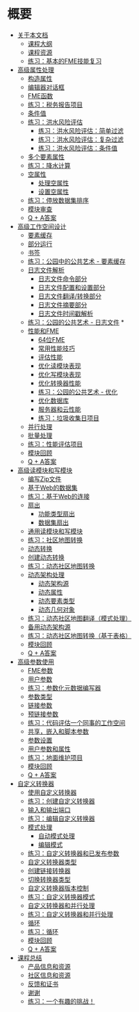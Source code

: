 # 概要
<ul>
<li><a href="https://github.com/domix2000/FMETraining/blob/Desktop-Advanced-2018/DesktopAdvanced0Introduction/0.00.CourseIntroduction.md"><font style="vertical-align: inherit;"><font style="vertical-align: inherit;">关于本文档</font></font></a>
<ul>
<li><a href="https://github.com/domix2000/FMETraining/blob/Desktop-Advanced-2018/DesktopAdvanced0Introduction/0.01.CourseOverview.md"><font style="vertical-align: inherit;"><font style="vertical-align: inherit;">课程大纲</font></font></a></li>
<li><a href="https://github.com/domix2000/FMETraining/blob/Desktop-Advanced-2018/DesktopAdvanced0Introduction/0.02.CourseResources.md"><font style="vertical-align: inherit;"><font style="vertical-align: inherit;">课程资源</font></font></a></li>
<li><a href="https://github.com/domix2000/FMETraining/blob/Desktop-Advanced-2018/DesktopAdvanced0Introduction/0.Exercise1.md"><font style="vertical-align: inherit;"><font style="vertical-align: inherit;">练习：基本的FME技能复习</font></font></a></li>
</ul>
</li>
<li><a href="https://github.com/domix2000/FMETraining/blob/Desktop-Advanced-2018/DesktopAdvanced1Attributes/1.00.AdvancedAttributes.md"><font style="vertical-align: inherit;"><font style="vertical-align: inherit;">高级属性处理</font></font></a>
<ul>
<li><a href="https://github.com/domix2000/FMETraining/blob/Desktop-Advanced-2018/DesktopAdvanced1Attributes/1.01.ConstructingValues.md"><font style="vertical-align: inherit;"><font style="vertical-align: inherit;">构造属性</font></font></a></li>
<li><a href="https://github.com/domix2000/FMETraining/blob/Desktop-Advanced-2018/DesktopAdvanced1Attributes/1.02.EditorDialogs.md"><font style="vertical-align: inherit;"><font style="vertical-align: inherit;">编辑器对话框</font></font></a></li>
<li><a href="https://github.com/domix2000/FMETraining/blob/Desktop-Advanced-2018/DesktopAdvanced1Attributes/1.03.FMEFunctions.md"><font style="vertical-align: inherit;"><font style="vertical-align: inherit;">FME函数</font></font></a></li>
<li><a href="https://github.com/domix2000/FMETraining/blob/Desktop-Advanced-2018/DesktopAdvanced1Attributes/1.Exercise1.md"><font style="vertical-align: inherit;"><font style="vertical-align: inherit;">练习：税务报告项目</font></font></a></li>
<li><a href="https://github.com/domix2000/FMETraining/blob/Desktop-Advanced-2018/DesktopAdvanced1Attributes/1.04.ConditionalValues.md"><font style="vertical-align: inherit;"><font style="vertical-align: inherit;">条件值</font></font></a></li>
<li><a href="https://github.com/domix2000/FMETraining/blob/Desktop-Advanced-2018/DesktopAdvanced1Attributes/1.Exercise2.md"><font style="vertical-align: inherit;"><font style="vertical-align: inherit;">练习：洪水风险评估</font></font></a>
<ul>
<li><a href="https://github.com/domix2000/FMETraining/blob/Desktop-Advanced-2018/DesktopAdvanced1Attributes/1.Exercise2a.md"><font style="vertical-align: inherit;"><font style="vertical-align: inherit;">练习：洪水风险评估：简单过滤</font></font></a></li>
<li><a href="https://github.com/domix2000/FMETraining/blob/Desktop-Advanced-2018/DesktopAdvanced1Attributes/1.Exercise2b.md"><font style="vertical-align: inherit;"><font style="vertical-align: inherit;">练习：洪水风险评估：复杂过滤</font></font></a></li>
<li><a href="https://github.com/domix2000/FMETraining/blob/Desktop-Advanced-2018/DesktopAdvanced1Attributes/1.Exercise2c.md"><font style="vertical-align: inherit;"><font style="vertical-align: inherit;">练习：洪水风险评估：条件值</font></font></a></li>
</ul>
</li>
<li><a href="https://github.com/domix2000/FMETraining/blob/Desktop-Advanced-2018/DesktopAdvanced1Attributes/1.05.MultipleFeatureAttributes.md"><font style="vertical-align: inherit;"><font style="vertical-align: inherit;">多个要素属性</font></font></a></li>
<li><a href="https://github.com/domix2000/FMETraining/blob/Desktop-Advanced-2018/DesktopAdvanced1Attributes/1.Exercise3.md"><font style="vertical-align: inherit;"><font style="vertical-align: inherit;">练习：降水计算</font></font></a></li>
<li><a href="https://github.com/domix2000/FMETraining/blob/Desktop-Advanced-2018/DesktopAdvanced1Attributes/1.06.NullAttributes.md"><font style="vertical-align: inherit;"><font style="vertical-align: inherit;">空属性</font></font></a>
<ul>
<li><a href="https://github.com/domix2000/FMETraining/blob/Desktop-Advanced-2018/DesktopAdvanced1Attributes/1.07.HandlingNullAttributes.md"><font style="vertical-align: inherit;"><font style="vertical-align: inherit;">处理空属性</font></font></a></li>
<li><a href="https://github.com/domix2000/FMETraining/blob/Desktop-Advanced-2018/DesktopAdvanced1Attributes/1.08.SettingNullAttributes.md"><font style="vertical-align: inherit;"><font style="vertical-align: inherit;">设置空属性</font></font></a></li>
</ul>
</li>
<li><a href="https://github.com/domix2000/FMETraining/blob/Desktop-Advanced-2018/DesktopAdvanced1Attributes/1.Exercise4.md"><font style="vertical-align: inherit;"><font style="vertical-align: inherit;">练习：停放数据集排序</font></font></a></li>
<li><a href="https://github.com/domix2000/FMETraining/blob/Desktop-Advanced-2018/DesktopAdvanced1Attributes/1.09.ModuleReview.md"><font style="vertical-align: inherit;"><font style="vertical-align: inherit;">模块审查</font></font></a></li>
<li><a href="https://github.com/domix2000/FMETraining/blob/Desktop-Advanced-2018/DesktopAdvanced1Attributes/1.10.QuestionAnswers.md"><font style="vertical-align: inherit;"><font style="vertical-align: inherit;">Q + A答案</font></font></a></li>
</ul>
</li>
<li><a href="https://github.com/domix2000/FMETraining/blob/Desktop-Advanced-2018/DesktopAdvanced2WorkspaceDesign/2.00.AdvancedWorkspaceDesign.md"><font style="vertical-align: inherit;"><font style="vertical-align: inherit;">高级工作空间设计</font></font></a>
<ul>
<li><a href="https://github.com/domix2000/FMETraining/blob/Desktop-Advanced-2018/DesktopAdvanced2WorkspaceDesign/2.01.FeatureCaching.md"><font style="vertical-align: inherit;"><font style="vertical-align: inherit;">要素缓存</font></font></a></li>
<li><a href="https://github.com/domix2000/FMETraining/blob/Desktop-Advanced-2018/DesktopAdvanced2WorkspaceDesign/2.02.PartialRuns.md"><font style="vertical-align: inherit;"><font style="vertical-align: inherit;">部分运行</font></font></a></li>
<li><a href="https://github.com/domix2000/FMETraining/blob/Desktop-Advanced-2018/DesktopAdvanced2WorkspaceDesign/2.03.Bookmarks.md"><font style="vertical-align: inherit;"><font style="vertical-align: inherit;">书签</font></font></a></li>
<li><a href="https://github.com/domix2000/FMETraining/blob/Desktop-Advanced-2018/DesktopAdvanced2WorkspaceDesign/2.Exercise1.md"><font style="vertical-align: inherit;"><font style="vertical-align: inherit;">练习：公园中的公共艺术 - 要素缓存</font></font></a></li>
<li><a href="https://github.com/domix2000/FMETraining/blob/Desktop-Advanced-2018/DesktopAdvanced2WorkspaceDesign/2.04.LogFileInterpretation.md"><font style="vertical-align: inherit;"><font style="vertical-align: inherit;">日志文件解析</font></font></a>
<ul>
<li><a href="https://github.com/domix2000/FMETraining/blob/Desktop-Advanced-2018/DesktopAdvanced2WorkspaceDesign/2.05.LogCommandLineSection.md"><font style="vertical-align: inherit;"><font style="vertical-align: inherit;">日志文件命令部分</font></font></a></li>
<li><a href="https://github.com/domix2000/FMETraining/blob/Desktop-Advanced-2018/DesktopAdvanced2WorkspaceDesign/2.06.LogConfigAndSetupSection.md"><font style="vertical-align: inherit;"><font style="vertical-align: inherit;">日志文件配置和设置部分</font></font></a></li>
<li><a href="https://github.com/domix2000/FMETraining/blob/Desktop-Advanced-2018/DesktopAdvanced2WorkspaceDesign/2.07.TranslationTransformationSection.md"><font style="vertical-align: inherit;"><font style="vertical-align: inherit;">日志文件翻译/转换部分</font></font></a></li>
<li><a href="https://github.com/domix2000/FMETraining/blob/Desktop-Advanced-2018/DesktopAdvanced2WorkspaceDesign/2.08.LogSummarySection.md"><font style="vertical-align: inherit;"><font style="vertical-align: inherit;">日志文件摘要部分</font></font></a></li>
<li><a href="https://github.com/domix2000/FMETraining/blob/Desktop-Advanced-2018/DesktopAdvanced2WorkspaceDesign/2.09.LogTimings.md"><font style="vertical-align: inherit;"><font style="vertical-align: inherit;">日志文件时间戳解析</font></font></a></li>
</ul>
</li>
<li><a href="https://github.com/domix2000/FMETraining/blob/Desktop-Advanced-2018/DesktopAdvanced2WorkspaceDesign/2.Exercise2.md"><font style="vertical-align: inherit;"><font style="vertical-align: inherit;">练习：公园的公共艺术 - 日志文件</font></font></a><font style="vertical-align: inherit;"><font style="vertical-align: inherit;"> *</font></font></li>
<li><a href="https://github.com/domix2000/FMETraining/blob/Desktop-Advanced-2018/DesktopAdvanced2WorkspaceDesign/2.10.PerformanceAndFME.md"><font style="vertical-align: inherit;"><font style="vertical-align: inherit;">性能和FME</font></font></a>
<ul>
<li><a href="https://github.com/domix2000/FMETraining/blob/Desktop-Advanced-2018/DesktopAdvanced2WorkspaceDesign/2.11.64bitFME.md"><font style="vertical-align: inherit;"><font style="vertical-align: inherit;">64位FME</font></font></a></li>
<li><a href="https://github.com/domix2000/FMETraining/blob/Desktop-Advanced-2018/DesktopAdvanced2WorkspaceDesign/2.12.GeneralPerformanceTips.md"><font style="vertical-align: inherit;"><font style="vertical-align: inherit;">常用性能技巧</font></font></a></li>
<li><a href="https://github.com/domix2000/FMETraining/blob/Desktop-Advanced-2018/DesktopAdvanced2WorkspaceDesign/2.13.AssessingPerformance.md"><font style="vertical-align: inherit;"><font style="vertical-align: inherit;">评估性能</font></font></a></li>
<li><a href="https://github.com/domix2000/FMETraining/blob/Desktop-Advanced-2018/DesktopAdvanced2WorkspaceDesign/2.14.OptimizingReaderPerformance.md"><font style="vertical-align: inherit;"><font style="vertical-align: inherit;">优化读模块表现</font></font></a></li>
<li><a href="https://github.com/domix2000/FMETraining/blob/Desktop-Advanced-2018/DesktopAdvanced2WorkspaceDesign/2.15.OptimizingWriterPerformance.md"><font style="vertical-align: inherit;"><font style="vertical-align: inherit;">优化写模块表现</font></font></a></li>
<li><a href="https://github.com/domix2000/FMETraining/blob/Desktop-Advanced-2018/DesktopAdvanced2WorkspaceDesign/2.16.OptimizingTransformationPerformance.md"><font style="vertical-align: inherit;"><font style="vertical-align: inherit;">优化转换器性能</font></font></a></li>
<li><a href="https://github.com/domix2000/FMETraining/blob/Desktop-Advanced-2018/DesktopAdvanced2WorkspaceDesign/2.Exercise3.md"><font style="vertical-align: inherit;"><font style="vertical-align: inherit;">练习：公园的公共艺术 - 优化</font></font></a></li>
<li><a href="https://github.com/domix2000/FMETraining/blob/Desktop-Advanced-2018/DesktopAdvanced2WorkspaceDesign/2.17.DatabaseOptimization.md"><font style="vertical-align: inherit;"><font style="vertical-align: inherit;">优化数据库</font></font></a></li>
<li><a href="https://github.com/domix2000/FMETraining/blob/Desktop-Advanced-2018/DesktopAdvanced2WorkspaceDesign/2.18.FMEServerFMECloud.md"><font style="vertical-align: inherit;"><font style="vertical-align: inherit;">服务器和云性能</font></font></a></li>
<li><a href="https://github.com/domix2000/FMETraining/blob/Desktop-Advanced-2018/DesktopAdvanced2WorkspaceDesign/2.Exercise4.md"><font style="vertical-align: inherit;"><font style="vertical-align: inherit;">练习：垃圾收集日项目</font></font></a></li>
</ul>
</li>
<li><a href="https://github.com/domix2000/FMETraining/blob/Desktop-Advanced-2018/DesktopAdvanced2WorkspaceDesign/2.19.ParallelProcessing.md"><font style="vertical-align: inherit;"><font style="vertical-align: inherit;">并行处理</font></font></a></li>
<li><a href="https://github.com/domix2000/FMETraining/blob/Desktop-Advanced-2018/DesktopAdvanced2WorkspaceDesign/2.20.BatchProcessing.md"><font style="vertical-align: inherit;"><font style="vertical-align: inherit;">批量处理</font></font></a></li>
<li><a href="https://github.com/domix2000/FMETraining/blob/Desktop-Advanced-2018/DesktopAdvanced2WorkspaceDesign/2.Exercise5.md"><font style="vertical-align: inherit;"><font style="vertical-align: inherit;">练习：性能评估项目</font></font></a></li>
<li><a href="https://github.com/domix2000/FMETraining/blob/Desktop-Advanced-2018/DesktopAdvanced2WorkspaceDesign/2.21.ModuleReview.md"><font style="vertical-align: inherit;"><font style="vertical-align: inherit;">模块回顾</font></font></a></li>
<li><a href="https://github.com/domix2000/FMETraining/blob/Desktop-Advanced-2018/DesktopAdvanced2WorkspaceDesign/2.22.QuestionAnswers.md"><font style="vertical-align: inherit;"><font style="vertical-align: inherit;">Q + A答案</font></font></a></li>
</ul>
</li>
<li><a href="https://github.com/domix2000/FMETraining/blob/Desktop-Advanced-2018/DesktopAdvanced3AdvancedR+W/3.00.AdvancedReadWrite.md"><font style="vertical-align: inherit;"><font style="vertical-align: inherit;">高级读模块和写模块</font></font></a>
<ul>
<li><a href="https://github.com/domix2000/FMETraining/blob/Desktop-Advanced-2018/DesktopAdvanced3AdvancedR+W/3.01.ZipFileHandling.md"><font style="vertical-align: inherit;"><font style="vertical-align: inherit;">编写Zip文件</font></font></a></li>
<li><a href="https://github.com/domix2000/FMETraining/blob/Desktop-Advanced-2018/DesktopAdvanced3AdvancedR+W/3.02.WebBasedDatasets.md"><font style="vertical-align: inherit;"><font style="vertical-align: inherit;">基于Web的数据集</font></font></a></li>
<li><a href="https://github.com/domix2000/FMETraining/blob/Desktop-Advanced-2018/DesktopAdvanced3AdvancedR+W/3.Exercise1.md"><font style="vertical-align: inherit;"><font style="vertical-align: inherit;">练习：基于Web的连接</font></font></a></li>
<li><a href="https://github.com/domix2000/FMETraining/blob/Desktop-Advanced-2018/DesktopAdvanced3AdvancedR+W/3.03.Fanouts.md"><font style="vertical-align: inherit;"><font style="vertical-align: inherit;">扇出</font></font></a>
<ul>
<li><a href="https://github.com/domix2000/FMETraining/blob/Desktop-Advanced-2018/DesktopAdvanced3AdvancedR+W/3.04.FeatureTypeFanout.md"><font style="vertical-align: inherit;"><font style="vertical-align: inherit;">功能类型扇出</font></font></a></li>
<li><a href="https://github.com/domix2000/FMETraining/blob/Desktop-Advanced-2018/DesktopAdvanced3AdvancedR+W/3.05.DatasetFanout.md"><font style="vertical-align: inherit;"><font style="vertical-align: inherit;">数据集扇出</font></font></a></li>
</ul>
</li>
<li><a href="https://github.com/domix2000/FMETraining/blob/Desktop-Advanced-2018/DesktopAdvanced3AdvancedR+W/3.06.GenericReadWrite.md"><font style="vertical-align: inherit;"><font style="vertical-align: inherit;">通用读模块和写模块</font></font></a></li>
<li><a href="https://github.com/domix2000/FMETraining/blob/Desktop-Advanced-2018/DesktopAdvanced3AdvancedR+W/3.Exercise2.md"><font style="vertical-align: inherit;"><font style="vertical-align: inherit;">练习：社区地图转换</font></font></a></li>
<li><a href="https://github.com/domix2000/FMETraining/blob/Desktop-Advanced-2018/DesktopAdvanced3AdvancedR+W/3.09.DynamicTranslations.md"><font style="vertical-align: inherit;"><font style="vertical-align: inherit;">动态转换</font></font></a></li>
<li><a href="https://github.com/domix2000/FMETraining/blob/Desktop-Advanced-2018/DesktopAdvanced3AdvancedR+W/3.10.CreatingDynamicTranslations.md"><font style="vertical-align: inherit;"><font style="vertical-align: inherit;">创建动态转换</font></font></a></li>
<li><a href="https://github.com/domix2000/FMETraining/blob/Desktop-Advanced-2018/DesktopAdvanced3AdvancedR+W/3.Exercise3.md"><font style="vertical-align: inherit;"><font style="vertical-align: inherit;">练习：动态社区地图转换</font></font></a></li>
<li><a href="https://github.com/domix2000/FMETraining/blob/Desktop-Advanced-2018/DesktopAdvanced3AdvancedR+W/3.11.DynamicSchemaHandling.md"><font style="vertical-align: inherit;"><font style="vertical-align: inherit;">动态架构处理</font></font></a>
<ul>
<li><a href="https://github.com/domix2000/FMETraining/blob/Desktop-Advanced-2018/DesktopAdvanced3AdvancedR+W/3.12.DynamicSchemaSources.md"><font style="vertical-align: inherit;"><font style="vertical-align: inherit;">动态架构源</font></font></a></li>
<li><a href="https://github.com/domix2000/FMETraining/blob/Desktop-Advanced-2018/DesktopAdvanced3AdvancedR+W/3.13.DynamicAttributeHandling.md"><font style="vertical-align: inherit;"><font style="vertical-align: inherit;">动态属性</font></font></a></li>
<li><a href="https://github.com/domix2000/FMETraining/blob/Desktop-Advanced-2018/DesktopAdvanced3AdvancedR+W/3.14.DynamicFeatureTypeHandling.md"><font style="vertical-align: inherit;"><font style="vertical-align: inherit;">动态要素类型</font></font></a></li>
<li><a href="https://github.com/domix2000/FMETraining/blob/Desktop-Advanced-2018/DesktopAdvanced3AdvancedR+W/3.15.DynamicGeometryHandling.md"><font style="vertical-align: inherit;"><font style="vertical-align: inherit;">动态几何对象</font></font></a></li>
</ul>
</li>
<li><a href="https://github.com/domix2000/FMETraining/blob/Desktop-Advanced-2018/DesktopAdvanced3AdvancedR+W/3.Exercise4.md"><font style="vertical-align: inherit;"><font style="vertical-align: inherit;">练习：动态社区地图翻译（模式处理）</font></font></a></li>
<li><a href="https://github.com/domix2000/FMETraining/blob/Desktop-Advanced-2018/DesktopAdvanced3AdvancedR+W/3.16.AdvancedDynamicSchemas.md"><font style="vertical-align: inherit;"><font style="vertical-align: inherit;">备用动态架构源</font></font></a></li>
<li><a href="https://github.com/domix2000/FMETraining/blob/Desktop-Advanced-2018/DesktopAdvanced3AdvancedR+W/3.Exercise5.md"><font style="vertical-align: inherit;"><font style="vertical-align: inherit;">练习：动态社区地图转换（基于表格）</font></font></a></li>
<li><a href="https://github.com/domix2000/FMETraining/blob/Desktop-Advanced-2018/DesktopAdvanced3AdvancedR+W/3.17.ModuleReview.md"><font style="vertical-align: inherit;"><font style="vertical-align: inherit;">模块回顾</font></font></a></li>
<li><a href="https://github.com/domix2000/FMETraining/blob/Desktop-Advanced-2018/DesktopAdvanced3AdvancedR+W/3.18.QuestionAnswers.md"><font style="vertical-align: inherit;"><font style="vertical-align: inherit;">Q + A答案</font></font></a></li>
</ul>
</li>
<li><a href="https://github.com/domix2000/FMETraining/blob/Desktop-Advanced-2018/DesktopAdvanced4Parameters/4.00.AdvancedParameterUse.md"><font style="vertical-align: inherit;"><font style="vertical-align: inherit;">高级参数使用</font></font></a>
<ul>
<li><a href="https://github.com/domix2000/FMETraining/blob/Desktop-Advanced-2018/DesktopAdvanced4Parameters/4.01.FMEParameters.md"><font style="vertical-align: inherit;"><font style="vertical-align: inherit;">FME参数</font></font></a></li>
<li><a href="https://github.com/domix2000/FMETraining/blob/Desktop-Advanced-2018/DesktopAdvanced4Parameters/4.02.UserParameters.md"><font style="vertical-align: inherit;"><font style="vertical-align: inherit;">用户参数</font></font></a></li>
<li><a href="https://github.com/domix2000/FMETraining/blob/Desktop-Advanced-2018/DesktopAdvanced4Parameters/4.Exercise1.md"><font style="vertical-align: inherit;"><font style="vertical-align: inherit;">练习：参数化元数据编写器</font></font></a></li>
<li><a href="https://github.com/domix2000/FMETraining/blob/Desktop-Advanced-2018/DesktopAdvanced4Parameters/4.03.ParameterTypes.md"><font style="vertical-align: inherit;"><font style="vertical-align: inherit;">参数类型</font></font></a></li>
<li><a href="https://github.com/domix2000/FMETraining/blob/Desktop-Advanced-2018/DesktopAdvanced4Parameters/4.04.LinkingParameters.md"><font style="vertical-align: inherit;"><font style="vertical-align: inherit;">链接参数</font></font></a></li>
<li><a href="https://github.com/domix2000/FMETraining/blob/Desktop-Advanced-2018/DesktopAdvanced4Parameters/4.05.PreLinkedParameters.md"><font style="vertical-align: inherit;"><font style="vertical-align: inherit;">预链接参数</font></font></a></li>
<li><a href="https://github.com/domix2000/FMETraining/blob/Desktop-Advanced-2018/DesktopAdvanced4Parameters/4.Exercise2.md"><font style="vertical-align: inherit;"><font style="vertical-align: inherit;">练习：代码评估一个同事的工作空间</font></font></a></li>
<li><a href="https://github.com/domix2000/FMETraining/blob/Desktop-Advanced-2018/DesktopAdvanced4Parameters/4.06.SharedParameters.md"><font style="vertical-align: inherit;"><font style="vertical-align: inherit;">共享，嵌入和脚本参数</font></font></a></li>
<li><a href="https://github.com/domix2000/FMETraining/blob/Desktop-Advanced-2018/DesktopAdvanced4Parameters/4.07.ParameterSettings.md"><font style="vertical-align: inherit;"><font style="vertical-align: inherit;">参数设置</font></font></a></li>
<li><a href="https://github.com/domix2000/FMETraining/blob/Desktop-Advanced-2018/DesktopAdvanced4Parameters/4.08.ParametersAndAttributes.md"><font style="vertical-align: inherit;"><font style="vertical-align: inherit;">用户参数和属性</font></font></a></li>
<li><a href="https://github.com/domix2000/FMETraining/blob/Desktop-Advanced-2018/DesktopAdvanced4Parameters/4.Exercise3.md"><font style="vertical-align: inherit;"><font style="vertical-align: inherit;">练习：地面维护项目</font></font></a></li>
<li><a href="https://github.com/domix2000/FMETraining/blob/Desktop-Advanced-2018/DesktopAdvanced4Parameters/4.09.ModuleReview.md"><font style="vertical-align: inherit;"><font style="vertical-align: inherit;">模块回顾</font></font></a></li>
<li><a href="https://github.com/domix2000/FMETraining/blob/Desktop-Advanced-2018/DesktopAdvanced4Parameters/4.10.QuestionAnswers.md"><font style="vertical-align: inherit;"><font style="vertical-align: inherit;">Q + A答案</font></font></a></li>
</ul>
</li>
<li><a href="https://github.com/domix2000/FMETraining/blob/Desktop-Advanced-2018/DesktopAdvanced5CustomTransformers/5.00.CustomTransformers.md"><font style="vertical-align: inherit;"><font style="vertical-align: inherit;">自定义转换器</font></font></a>
<ul>
<li><a href="https://github.com/domix2000/FMETraining/blob/Desktop-Advanced-2018/DesktopAdvanced5CustomTransformers/5.01.UsingCustomTransformers.md"><font style="vertical-align: inherit;"><font style="vertical-align: inherit;">使用自定义转换器</font></font></a></li>
<li><a href="https://github.com/domix2000/FMETraining/blob/Desktop-Advanced-2018/DesktopAdvanced5CustomTransformers/5.Exercise1.md"><font style="vertical-align: inherit;"><font style="vertical-align: inherit;">练习：创建自定义转换器</font></font></a></li>
<li><a href="https://github.com/domix2000/FMETraining/blob/Desktop-Advanced-2018/DesktopAdvanced5CustomTransformers/5.02.InputOutputPorts.md"><font style="vertical-align: inherit;"><font style="vertical-align: inherit;">输入和输出端口</font></font></a></li>
<li><a href="https://github.com/domix2000/FMETraining/blob/Desktop-Advanced-2018/DesktopAdvanced5CustomTransformers/5.Exercise2.md"><font style="vertical-align: inherit;"><font style="vertical-align: inherit;">练习：编辑自定义转换器</font></font></a></li>
<li><a href="https://github.com/domix2000/FMETraining/blob/Desktop-Advanced-2018/DesktopAdvanced5CustomTransformers/5.03.SchemaHandling.md"><font style="vertical-align: inherit;"><font style="vertical-align: inherit;">模式处理</font></font></a>
<ul>
<li><a href="https://github.com/domix2000/FMETraining/blob/Desktop-Advanced-2018/DesktopAdvanced5CustomTransformers/5.04.SchemaHandlingAutomatic.md"><font style="vertical-align: inherit;"><font style="vertical-align: inherit;">自动模式处理</font></font></a></li>
<li><a href="https://github.com/domix2000/FMETraining/blob/Desktop-Advanced-2018/DesktopAdvanced5CustomTransformers/5.05.SchemaHandlingPostAuto.md"><font style="vertical-align: inherit;"><font style="vertical-align: inherit;">编辑模式</font></font></a></li>
</ul>
</li>
<li><a href="https://github.com/domix2000/FMETraining/blob/Desktop-Advanced-2018/DesktopAdvanced5CustomTransformers/5.Exercise3.md"><font style="vertical-align: inherit;"><font style="vertical-align: inherit;">练习：自定义转换器和已发布参数</font></font></a></li>
<li><a href="https://github.com/domix2000/FMETraining/blob/Desktop-Advanced-2018/DesktopAdvanced5CustomTransformers/5.06.CustomTransformerTypes.md"><font style="vertical-align: inherit;"><font style="vertical-align: inherit;">自定义转换器类型</font></font></a></li>
<li><a href="https://github.com/domix2000/FMETraining/blob/Desktop-Advanced-2018/DesktopAdvanced5CustomTransformers/5.07.CreatingLinkedTransformers.md"><font style="vertical-align: inherit;"><font style="vertical-align: inherit;">创建链接转换器</font></font></a></li>
<li><a href="https://github.com/domix2000/FMETraining/blob/Desktop-Advanced-2018/DesktopAdvanced5CustomTransformers/5.08.SwitchingTransformerType.md"><font style="vertical-align: inherit;"><font style="vertical-align: inherit;">切换转换器类型</font></font></a></li>
<li><a href="https://github.com/domix2000/FMETraining/blob/Desktop-Advanced-2018/DesktopAdvanced5CustomTransformers/5.09.CustomTransformerVersioning.md"><font style="vertical-align: inherit;"><font style="vertical-align: inherit;">自定义转换器版本控制</font></font></a></li>
<li><a href="https://github.com/domix2000/FMETraining/blob/Desktop-Advanced-2018/DesktopAdvanced5CustomTransformers/5.Exercise4.md"><font style="vertical-align: inherit;"><font style="vertical-align: inherit;">练习：自定义转换器模式</font></font></a></li>
<li><a href="https://github.com/domix2000/FMETraining/blob/Desktop-Advanced-2018/DesktopAdvanced5CustomTransformers/5.10.ParallelProcessing.md"><font style="vertical-align: inherit;"><font style="vertical-align: inherit;">自定义转换器和并行处理</font></font></a></li>
<li><a href="https://github.com/domix2000/FMETraining/blob/Desktop-Advanced-2018/DesktopAdvanced5CustomTransformers/5.Exercise5.md"><font style="vertical-align: inherit;"><font style="vertical-align: inherit;">练习：自定义转换器和并行处理</font></font></a></li>
<li><a href="https://github.com/domix2000/FMETraining/blob/Desktop-Advanced-2018/DesktopAdvanced5CustomTransformers/5.11.CustomTransformerLoops.md"><font style="vertical-align: inherit;"><font style="vertical-align: inherit;">循环</font></font></a></li>
<li><a href="https://github.com/domix2000/FMETraining/blob/Desktop-Advanced-2018/DesktopAdvanced5CustomTransformers/5.Exercise6.md"><font style="vertical-align: inherit;"><font style="vertical-align: inherit;">练习：循环</font></font></a></li>
<li><a href="https://github.com/domix2000/FMETraining/blob/Desktop-Advanced-2018/DesktopAdvanced5CustomTransformers/5.12.ModuleReview.md"><font style="vertical-align: inherit;"><font style="vertical-align: inherit;">模块回顾</font></font></a></li>
<li><a href="https://github.com/domix2000/FMETraining/blob/Desktop-Advanced-2018/DesktopAdvanced5CustomTransformers/5.13.QuestionAnswers.md"><font style="vertical-align: inherit;"><font style="vertical-align: inherit;">Q + A答案</font></font></a></li>
</ul>
</li>
<li><a href="https://github.com/domix2000/FMETraining/blob/Desktop-Advanced-2018/DesktopAdvanced6WrapUp/6.00.CourseWrapup.md"><font style="vertical-align: inherit;"><font style="vertical-align: inherit;">课程总结</font></font></a>
<ul>
<li><a href="https://github.com/domix2000/FMETraining/blob/Desktop-Advanced-2018/DesktopAdvanced6WrapUp/6.01.ProductInfo.md"><font style="vertical-align: inherit;"><font style="vertical-align: inherit;">产品信息和资源</font></font></a></li>
<li><a href="https://github.com/domix2000/FMETraining/blob/Desktop-Advanced-2018/DesktopAdvanced6WrapUp/6.02.CommunityInfo.md"><font style="vertical-align: inherit;"><font style="vertical-align: inherit;">社区信息和资源</font></font></a></li>
<li><a href="https://github.com/domix2000/FMETraining/blob/Desktop-Advanced-2018/DesktopAdvanced6WrapUp/6.03.CourseFeedback.md"><font style="vertical-align: inherit;"><font style="vertical-align: inherit;">反馈和证书</font></font></a></li>
<li><a href="https://github.com/domix2000/FMETraining/blob/Desktop-Advanced-2018/DesktopAdvanced6WrapUp/6.04.ThankYou.md"><font style="vertical-align: inherit;"><font style="vertical-align: inherit;">谢谢</font></font></a></li>
<li><a href="https://github.com/domix2000/FMETraining/blob/Desktop-Advanced-2018/DesktopAdvanced6WrapUp/6.05.Challenge.md"><font style="vertical-align: inherit;"><font style="vertical-align: inherit;">练习：一个有趣的挑战！</font></font></a></li>
</ul>
</li>
</ul>
</body></html>